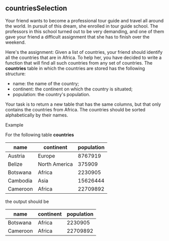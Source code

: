 ## countriesSelection

Your friend wants to become a professional tour guide and travel all around the world. In pursuit of this dream, she enrolled in tour guide school. The professors in this school turned out to be very demanding, and one of them gave your friend a difficult assignment that she has to finish over the weekend.

Here's the assignment: Given a list of countries, your friend should identify all the countries that are in Africa. To help her, you have decided to write a function that will find all such countries from any set of countries. The **countries** table in which the countries are stored has the following structure:

- name: the name of the country;
- continent: the continent on which the country is situated;
- population: the country's population.

Your task is to return a new table that has the same columns, but that only contains the countries from Africa. The countries should be sorted alphabetically by their names.

Example

For the following table **countries**

| name | continent | population |
|---|---|---|
| Austria | Europe | 8767919 |
| Belize | North America | 375909 |
| Botswana | Africa | 2230905 |
| Cambodia | Asia | 15626444 |
| Cameroon | Africa | 22709892 |

the output should be

| name | continent | population |
|---|---|---|
| Botswana | Africa | 2230905 |
| Cameroon | Africa | 22709892 |

